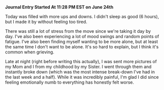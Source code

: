 **Journal Entry Started At 11:28 PM EST on June 24th**

Today was filled with more ups and downs. I didn't sleep as good (6 hours), but I made it by without feeling too tired.

There was still a lot of stress from the move since we're taking it day by day. I've also been experiencing a lot of mood swings and random points of fatigue. I've also been finding myself wanting to be more alone, but at least the same time I don't want to be alone. It's so hard to explain, but I think it's common when grieving.

Late at night (right before writing this actually), I was sent more pictures of my Mom and I from my childhood by my Sister. I went through them and instantly broke down (which was the most intense break-down I've had in the last week and a half). While it was incredibly painful, I'm glad I did since feeling emotionally numb to everything has honestly felt worse.